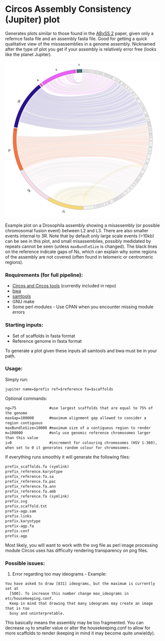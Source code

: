 Circos Assembly Consistency (Jupiter) plot
======================
Generates plots similar to those found in the [ABySS 2](http://genome.cshlp.org/content/27/5/768) paper, given only a refernce fasta file and an assembly fasta file. Good for getting a quick qualitative view of the missassemblies in a genome assembly.
Nicknamed after the type of plot you get if your assembly is relatively error free (looks like the planet Jupiter).

<img src="./dm.svg">

Example plot on a Drosophila assembly showing a misassembly (or possible chromosomal fusion event) between L2 and L3. There are also smaller events internal to 3R. Note that by default only large scale events (>10kb) can be see in this plot, and small misassemblies, possibly medidated by repeats cannot be seen (unless `maxBundleSize` is changed). The black lines on the reference indicate gaps of Ns, which can explain why some regions of the assembly are not covered (often found in telomeric or centromeric regions).

### Requirements (for full pipeline):
* [Circos and Circos tools](http:__circos.ca_software_download_) (currently included in repo)
* [bwa](https:__github.com_lh3_bwa)
* [samtools](https:__github.com_samtools_samtools)
* GNU make
* Some perl modules - Use CPAN when you encounter missing module errors

### Starting inputs:

* Set of scaffolds in fasta format
* Reference genome in fasta format

To generate a plot given these inputs all samtools and bwa must be in your path.

### Usage:

Simply run:
```{bash}
jupiter name=$prefix ref=$reference fa=$scaffolds
```

Optional commands:
```
ng=75               #use largest scaffolds that are equal to 75% of the genome 
maxGap=100000       #maximum alignment gap allowed to consider a region contiguous
maxBundleSize=10000 #maximum size of a contiguous region to render
m=100000            #only use genomic reference chromosomes larger than this value
i=0                 #increment for colouring chromosomes (HSV 1-360), when set to 0 it generates random colour for chromosomes.
```

If everything runs smoothly it will generate the following files:
```
prefix_scaffolds.fa (symlink)
prefix_reference.karyotype
prefix_reference.fa.sa
prefix_reference.fa.pac
prefix_reference.fa.ann
prefix_reference.fa.amb
prefix_reference.fa (symlink)
prefix.svg
prefix.scaffold.txt
prefix-agp.sam
prefix.links
prefix.karyotype
prefix-agp.fa
prefix.conf
prefix.agp
```

Most likely, you will want to work with the svg file as perl image processing module Circos uses has difficulty rendering transparency on png files.

### Possible issues:
1. Error regarding too may ideograms - Example:
```
You have asked to draw [831] ideograms, but the maximum is currently set at
  [500]. To increase this number change max_ideograms in etc/housekeeping.conf.
  Keep in mind that drawing that many ideograms may create an image that is too
  busy and uninterpretable.
```
This basically means the assembly may be too fragmented. You can decrease `ng` to smaller value or alter the housekeeping.conf to allow for more scaffolds to render (keeping in mind it may become quite unwieldy).
